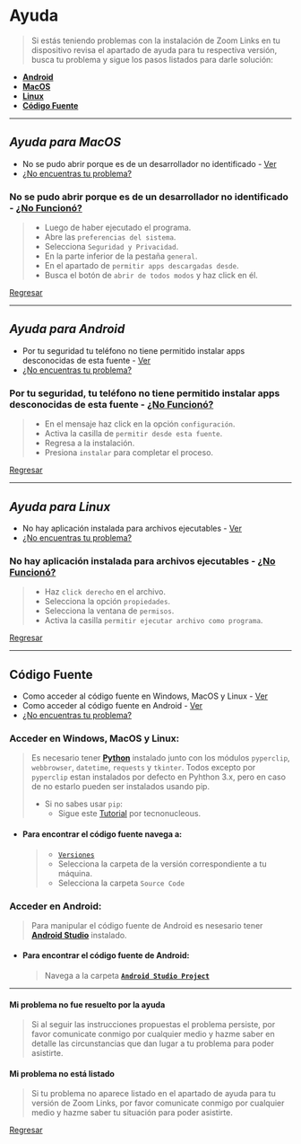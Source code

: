 # Ayuda

>Si estás teniendo problemas con la instalación de Zoom Links en tu dispositivo revisa el apartado de ayuda para tu respectiva versión, busca tu problema y sigue los pasos listados para darle solución:
+ [**Android**](#ayuda-para-android)
+ [**MacOS**](#ayuda-para-macos)
+ [**Linux**](#ayuda-para-linux)
+ [**Código Fuente**](#como-acceder-al-código-fuente)

***

## _Ayuda para MacOS_
+ No se pudo abrir porque es de un desarrollador no identificado - [Ver](#no-se-pudo-abrir-porque-es-de-un-desarrollador-no-identificado---no-funcionó)
+ [¿No encuentras tu problema?](#mi-problema-no-está-listado)

### **No se pudo abrir porque es de un desarrollador no identificado** - [¿No Funcionó?](#mi-problema-no-fue-resuelto-por-la-ayuda)
 
> + Luego de haber ejecutado el programa.
> + Abre las `preferencias del sistema`.
> + Selecciona `Seguridad y Privacidad`.
> + En la parte inferior de la pestaña `general`.
> + En el apartado de `permitir apps descargadas desde`.
> + Busca el botón de `abrir de todos modos` y haz click en él.

[Regresar](#ayuda)

***

## _Ayuda para Android_
+ Por tu seguridad tu teléfono no tiene permitido instalar apps desconocidas de esta fuente - [Ver](#por-tu-seguridad-tu-teléfono-no-tiene-permitido-instalar-apps-desconocidas-de-esta-fuente---no-funcionó)
+ [¿No encuentras tu problema?](#mi-problema-no-está-listado)

### **Por tu seguridad, tu teléfono no tiene permitido instalar apps desconocidas de esta fuente** - [¿No Funcionó?](#mi-problema-no-fue-resuelto-por-la-ayuda)
 
> + En el mensaje haz click en la opción `configuración`.
> + Activa la casilla de `permitir desde esta fuente`.
> + Regresa a la instalación.
> + Presiona `instalar` para completar el proceso.

[Regresar](#ayuda)

***

## _Ayuda para Linux_
+ No hay aplicación instalada para archivos ejecutables - [Ver](#no-hay-aplicación-instalada-para-archivos-ejecutables---no-funcionó)
+ [¿No encuentras tu problema?](#mi-problema-no-está-listado)

### **No hay aplicación instalada para archivos ejecutables** - [¿No Funcionó?](#mi-problema-no-fue-resuelto-por-la-ayuda)

> + Haz `click derecho` en el archivo.
> + Selecciona la opción `propiedades`.
> + Selecciona la ventana de `permisos`.
> + Activa la casilla `permitir ejecutar archivo como programa`.

[Regresar](#ayuda)

***

## Código Fuente
+ Como acceder al código fuente en Windows, MacOS y Linux - [Ver](#acceder-en-windows-macos-y-linux)
+ Como acceder al código fuente en Android - [Ver](#acceder-en-android)
+ [¿No encuentras tu problema?](#mi-problema-no-está-listado)

### **Acceder en Windows, MacOS y Linux:**
>Es necesario tener [**Python**](https://www.python.org/) instalado junto con los módulos `pyperclip`, `webbrowser`, `datetime`, `requests` y `tkinter`.
>Todos excepto por `pyperclip` estan instalados por defecto en Pyhthon 3.x, pero en caso de no estarlo pueden ser instalados usando pip.
> + Si no sabes usar `pip`: 
>    + Sigue este [Tutorial](https://tecnonucleous.com/2018/01/28/>como-instalar-pip-para-python-en-windows-mac-y-linux/) por tecnonucleous.

+ #### Para encontrar el código fuente navega a:
    > + [`Versiones`](/Versions)
    > + Selecciona la carpeta de la versión correspondiente a tu máquina.
    > + Selecciona la carpeta `Source Code`

### **Acceder en Android:**
>Para manipular el código fuente de Android es nesesario tener [**Android Studio**](https://developer.android.com/studio/) instalado.

+ #### Para encontrar el código fuente de Android:
    > Navega a la carpeta [**`Android Studio Project`**](/Versions/Android/Android%20Studio%20Project)

***

#### **Mi problema no fue resuelto por la ayuda**
>Si al seguir las instrucciones propuestas el problema persiste, por favor comunicate conmigo por cualquier medio y hazme saber en detalle las circunstancias que dan lugar a tu problema para poder asistirte.

#### **Mi problema no está listado**
>Si tu problema no aparece listado en el apartado de ayuda para tu versión de Zoom Links, por favor comunicate conmigo por cualquier medio y hazme saber tu situación para poder asistirte.

[Regresar](#ayuda)